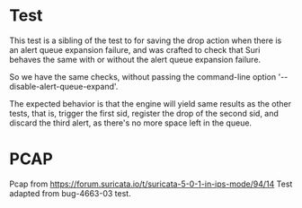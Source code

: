 Test
====

This test is a sibling of the test to for saving the drop action when there is
an alert queue expansion failure, and was crafted to check that Suri behaves
the same with or without the alert queue expansion failure.

So we have the same checks, without passing the command-line option
'--disable-alert-queue-expand'.

The expected behavior is that the engine will yield same results as the other
tests, that is, trigger the first sid, register the drop of the second sid, and
discard the third alert, as there's no more space left in the queue.

PCAP
====

Pcap from https://forum.suricata.io/t/suricata-5-0-1-in-ips-mode/94/14
Test adapted from bug-4663-03 test.
